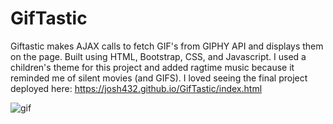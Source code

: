 # GifTastic

Giftastic makes AJAX calls to fetch GIF's from GIPHY API and displays them on the page. Built using HTML, Bootstrap, CSS, and Javascript. I used a children's theme for this project and added ragtime music because it reminded me of silent movies (and GIFS). I loved seeing the final project deployed here: https://josh432.github.io/GifTastic/index.html

![gif](https://user-images.githubusercontent.com/27470842/36612975-ecd5ce80-188c-11e8-9790-14ae5acea110.PNG)
